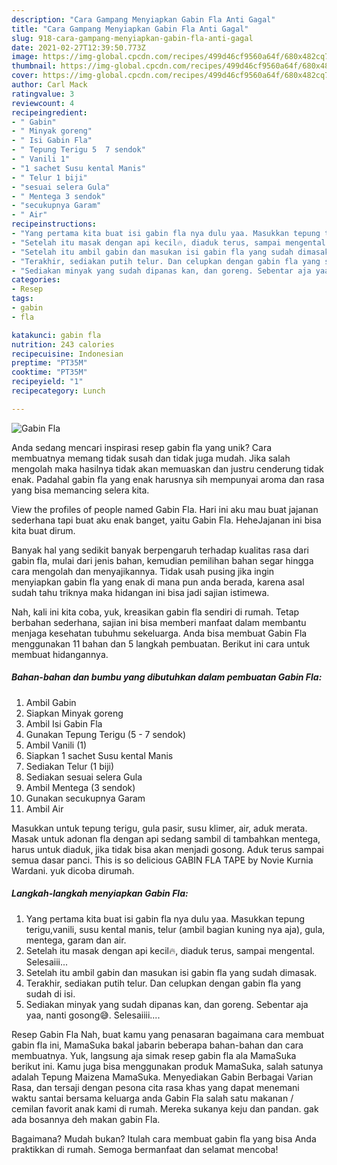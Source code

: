 ```yaml
---
description: "Cara Gampang Menyiapkan Gabin Fla Anti Gagal"
title: "Cara Gampang Menyiapkan Gabin Fla Anti Gagal"
slug: 918-cara-gampang-menyiapkan-gabin-fla-anti-gagal
date: 2021-02-27T12:39:50.773Z
image: https://img-global.cpcdn.com/recipes/499d46cf9560a64f/680x482cq70/gabin-fla-foto-resep-utama.jpg
thumbnail: https://img-global.cpcdn.com/recipes/499d46cf9560a64f/680x482cq70/gabin-fla-foto-resep-utama.jpg
cover: https://img-global.cpcdn.com/recipes/499d46cf9560a64f/680x482cq70/gabin-fla-foto-resep-utama.jpg
author: Carl Mack
ratingvalue: 3
reviewcount: 4
recipeingredient:
- " Gabin"
- " Minyak goreng"
- " Isi Gabin Fla"
- " Tepung Terigu 5  7 sendok"
- " Vanili 1"
- "1 sachet Susu kental Manis"
- " Telur 1 biji"
- "sesuai selera Gula"
- " Mentega 3 sendok"
- "secukupnya Garam"
- " Air"
recipeinstructions:
- "Yang pertama kita buat isi gabin fla nya dulu yaa. Masukkan tepung terigu,vanili, susu kental manis, telur (ambil bagian kuning nya aja), gula, mentega, garam dan air."
- "Setelah itu masak dengan api kecil🔥, diaduk terus, sampai mengental. Selesaiii..."
- "Setelah itu ambil gabin dan masukan isi gabin fla yang sudah dimasak."
- "Terakhir, sediakan putih telur. Dan celupkan dengan gabin fla yang sudah di isi."
- "Sediakan minyak yang sudah dipanas kan, dan goreng. Sebentar aja yaa, nanti gosong😅. Selesaiiii...."
categories:
- Resep
tags:
- gabin
- fla

katakunci: gabin fla 
nutrition: 243 calories
recipecuisine: Indonesian
preptime: "PT35M"
cooktime: "PT35M"
recipeyield: "1"
recipecategory: Lunch

---
```



![Gabin Fla](https://img-global.cpcdn.com/recipes/499d46cf9560a64f/680x482cq70/gabin-fla-foto-resep-utama.jpg)

Anda sedang mencari inspirasi resep gabin fla yang unik? Cara membuatnya memang tidak susah dan tidak juga mudah. Jika salah mengolah maka hasilnya tidak akan memuaskan dan justru cenderung tidak enak. Padahal gabin fla yang enak harusnya sih mempunyai aroma dan rasa yang bisa memancing selera kita.

View the profiles of people named Gabin Fla. Hari ini aku mau buat jajanan sederhana tapi buat aku enak banget, yaitu Gabin Fla. HeheJajanan ini bisa kita buat dirum.

Banyak hal yang sedikit banyak berpengaruh terhadap kualitas rasa dari gabin fla, mulai dari jenis bahan, kemudian pemilihan bahan segar hingga cara mengolah dan menyajikannya. Tidak usah pusing jika ingin menyiapkan gabin fla yang enak di mana pun anda berada, karena asal sudah tahu triknya maka hidangan ini bisa jadi sajian istimewa.


Nah, kali ini kita coba, yuk, kreasikan gabin fla sendiri di rumah. Tetap berbahan sederhana, sajian ini bisa memberi manfaat dalam membantu menjaga kesehatan tubuhmu sekeluarga. Anda bisa membuat Gabin Fla menggunakan 11 bahan dan 5 langkah pembuatan. Berikut ini cara untuk membuat hidangannya.

<!--inarticleads1-->

##### Bahan-bahan dan bumbu yang dibutuhkan dalam pembuatan Gabin Fla:

1. Ambil  Gabin
1. Siapkan  Minyak goreng
1. Ambil  Isi Gabin Fla
1. Gunakan  Tepung Terigu (5 - 7 sendok)
1. Ambil  Vanili (1)
1. Siapkan 1 sachet Susu kental Manis
1. Sediakan  Telur (1 biji)
1. Sediakan sesuai selera Gula
1. Ambil  Mentega (3 sendok)
1. Gunakan secukupnya Garam
1. Ambil  Air


Masukkan untuk tepung terigu, gula pasir, susu klimer, air, aduk merata. Masak untuk adonan fla dengan api sedang sambil di tambahkan mentega, harus untuk diaduk, jika tidak bisa akan menjadi gosong. Aduk terus sampai semua dasar panci. This is so delicious GABIN FLA TAPE by Novie Kurnia Wardani. yuk dicoba dirumah. 

<!--inarticleads2-->

##### Langkah-langkah menyiapkan Gabin Fla:

1. Yang pertama kita buat isi gabin fla nya dulu yaa. Masukkan tepung terigu,vanili, susu kental manis, telur (ambil bagian kuning nya aja), gula, mentega, garam dan air.
1. Setelah itu masak dengan api kecil🔥, diaduk terus, sampai mengental. Selesaiii...
1. Setelah itu ambil gabin dan masukan isi gabin fla yang sudah dimasak.
1. Terakhir, sediakan putih telur. Dan celupkan dengan gabin fla yang sudah di isi.
1. Sediakan minyak yang sudah dipanas kan, dan goreng. Sebentar aja yaa, nanti gosong😅. Selesaiiii....


Resep Gabin Fla Nah, buat kamu yang penasaran bagaimana cara membuat gabin fla ini, MamaSuka bakal jabarin beberapa bahan-bahan dan cara membuatnya. Yuk, langsung aja simak resep gabin fla ala MamaSuka berikut ini. Kamu juga bisa menggunakan produk MamaSuka, salah satunya adalah Tepung Maizena MamaSuka. Menyediakan Gabin Berbagai Varian Rasa, dan tersaji dengan pesona cita rasa khas yang dapat menemani waktu santai bersama keluarga anda Gabin Fla salah satu makanan / cemilan favorit anak kami di rumah. Mereka sukanya keju dan pandan. gak ada bosannya deh makan gabin Fla. 

Bagaimana? Mudah bukan? Itulah cara membuat gabin fla yang bisa Anda praktikkan di rumah. Semoga bermanfaat dan selamat mencoba!
